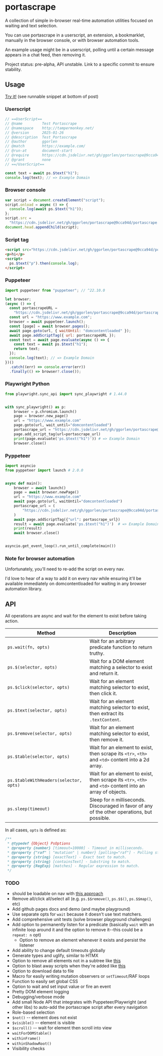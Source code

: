 # portascrape

A collection of simple in-browser real-time automation utilities focused on waiting and text selection.

You can use portascrape in a userscript, an extension, a bookmarklet, manually in the browser console, or with browser automation tools.

An example usage might be in a userscript, polling until a certain message appears in a chat feed, then removing it.

Project status: pre-alpha, API unstable. Link to a specific commit to ensure stability.

## Usage

[Try it!](https://stackoverflow.com/a/79406960/6243352) (see runnable snippet at bottom of post)

### Userscript

```js
// ==UserScript==
// @name         Test Portascrape
// @namespace    http://tampermonkey.net/
// @version      2025-01-26
// @description  Test Portascrape
// @author       ggorlen
// @match        https://example.com/
// @run-at       document-start
// @require      https://cdn.jsdelivr.net/gh/ggorlen/portascrape@9cca94d/portascrape.min.js
// @grant        none
// ==/UserScript==

const text = await ps.$text("h1");
console.log(text); // => Example Domain
```

### Browser console

```js
var script = document.createElement("script");
script.onload = async () => {
  console.log(await ps.$text("h1"));
};
script.src =
  "https://cdn.jsdelivr.net/gh/ggorlen/portascrape@9cca94d/portascrape.min.js";
document.head.appendChild(script);
```

### Script tag

```html
<script src="https://cdn.jsdelivr.net/gh/ggorlen/portascrape@9cca94d/portascrape.min.js"></script>
<p>hi</p>
<script>
  ps.$text("p").then(console.log);
</script>
```

### Puppeteer

```js
import puppeteer from "puppeteer"; // ^22.10.0

let browser;
(async () => {
  const portascrapeURL =
    "https://cdn.jsdelivr.net/gh/ggorlen/portascrape@9cca94d/portascrape.min.js";
  const url = "https://www.example.com";
  browser = await puppeteer.launch();
  const [page] = await browser.pages();
  await page.goto(url, { waitUntil: "domcontentloaded" });
  await page.addScriptTag({ url: portascrapeURL });
  const text = await page.evaluate(async () => {
    const text = await ps.$text("h1");
    return text;
  });
  console.log(text); // => Example Domain
})()
  .catch((err) => console.error(err))
  .finally(() => browser?.close());
```

### Playwright Python

```python
from playwright.sync_api import sync_playwright # 1.44.0


with sync_playwright() as p:
    browser = p.chromium.launch()
    page = browser.new_page()
    url = "https://www.example.com"
    page.goto(url, wait_until="domcontentloaded")
    portascrape_url = "https://cdn.jsdelivr.net/gh/ggorlen/portascrape@9cca94d/portascrape.min.js"
    page.add_script_tag(url=portascrape_url)
    print(page.evaluate('ps.$text("h1")')) # => Example Domain
    browser.close()
```

### Pyppeteer

```python
import asyncio
from pyppeteer import launch # 2.0.0


async def main():
    browser = await launch()
    page = await browser.newPage()
    url = "https://www.example.com"
    await page.goto(url, waitUntil="domcontentloaded")
    portascrape_url = (
        "https://cdn.jsdelivr.net/gh/ggorlen/portascrape@9cca94d/portascrape.min.js"
    )
    await page.addScriptTag({"url": portascrape_url})
    result = await page.evaluate('ps.$text("h1")')  # => Example Domain
    print(result)
    await browser.close()


asyncio.get_event_loop().run_until_complete(main())
```

### Note for browser automation

Unfortunately, you'll need to re-add the script on every nav.

I'd love to hear of a way to add it on every nav while ensuring it'll be available immediately on domcontentloaded for waiting in any browser automation library.

## API

All operations are async and wait for the element to exist before taking action.

| Method                          | Description |
|----------------------------------|------------|
| `ps.wait(fn, opts)`                    | Wait for an arbitrary predicate function to return truthy. |
| `ps.$(selector, opts)`                 | Wait for a DOM element matching a selector to exist and return it. |
| `ps.$click(selector, opts)`            | Wait for an element matching selector to exist, then click it. |
| `ps.$text(selector, opts)`             | Wait for an element matching selector to exist, then extract its `.textContent`. |
| `ps.$remove(selector, opts)`           | Wait for an element matching selector to exist, then remove it. |
| `ps.$table(selector, opts)`            | Wait for an element to exist, then scrape its `<tr>`, `<th>` and `<td>` content into a 2d array. |
| `ps.$tableWithHeaders(selector, opts)` | Wait for an element to exist, then scrape its `<tr>`, `<th>` and `<td>` content into an array of objects. |
| `ps.sleep(timeout)`                    | Sleep for n milliseconds. Discouraged in favor of any of the other operations, but possible. |

In all cases, `opts` is defined as:

```js
/**
 * @typedef {Object} PsOptions
 * @property {number} [timeout=10000] - Timeout in milliseconds.
 * @property {"raf" | "mutation" | number} [polling="raf"] - Polling strategy.
 * @property {string} [exactText] - Exact text to match.
 * @property {string} [containsText] - Substring to match.
 * @property {RegExp} [matches] - Regular expression to match.
 */
```

### TODO

- should be loadable on nav with [this approach](https://stackoverflow.com/questions/79716676/python-playwright-mouse-pointer-ui-enable/79716698#79716698)
- Remove all/click all/select all (e.g. `ps.$$remove()`, `ps.$$()`, `ps.$$map()`, etc)
- Add github pages docs and demo (and maybe playground)
- Use separate opts for `wait` because it doesn't use text matchers.
- Add comprehensive unit tests (solve browser playground challenges)
- Add option to permanently listen for a predicate (basically `wait` with an infinite loop around it and the option to remove it--this could be a `repeat: n` opt)
  - Option to remove an element whenever it exists and persist the listener
- Add ability to change default timeouts globally
- Generate types and uglify, similar to HTMX
- Option to remove all elements not in a subtree like [this](https://github.com/ggorlen/userscripts/blob/aafa53035a84136b6ae2704b4f8a476d56b5d364/src/weather.user.js#L36)
- Option to blast away scripts when they're added like [this](https://github.com/ggorlen/userscripts/blob/aafa53035a84136b6ae2704b4f8a476d56b5d364/src/weather.user.js#L17)
- Option to download data to file
- Macro for easily writing mutation observers or `setTimeout`/RAF loops
- Function to easily set global CSS
- Option to wait and set input value or fire an event
- Pretty DOM element logging
- Debugging/verbose mode
- Add small Node API that integrates with Puppeteer/Playwright (and other libs) to auto-add the portascrape script after every navigation
- Role-based selection
- `$not()` -- element does not exist
- `$visible()` -- element is visible
- `$scroll()` -- wait for element then scroll into view
- `waitForDOMStable()`
- `withinFrame()`
- `withinShadowRoot()`
- Visibility checks
